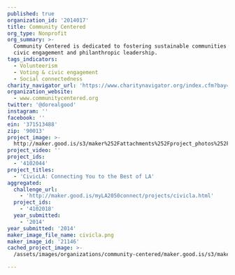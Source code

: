 ```yaml
---
published: true
organization_id: '2014017'
title: Community Centered
org_type: Nonprofit
org_summary: >-
  Community Centered is dedicated to fostering sustainable communities through
  civic engagement and philanthropic leadership.
tags_indicators:
  - Volunteerism
  - Voting & civic engagement
  - Social connectedness
charity_navigator_url: 'https://www.charitynavigator.org/index.cfm?bay=search.profile&ein=371513488'
organization_website:
  - www.communitycentered.org
twitter: '@dorealgood'
instagram: ''
facebook: ''
ein: '371513488'
zip: '90013'
project_image: >-
  http://maker.good.is/s3/maker%252Fattachments%252Fproject_photos%252Fimages%252F21146%252Fdisplay%252Fcivicla.png=c570x385
project_video: ''
project_ids:
  - '4102044'
project_titles:
  - 'CivicLA: Connecting You to the Best of LA'
aggregated:
  challenge_url:
    - 'http://maker.good.is/myLA2050connect/projects/civicla.html'
  project_ids:
    - '4102018'
  year_submitted:
    - '2014'
year_submitted: '2014'
maker_image_file_name: civicla.png
maker_image_id: '21146'
cached_project_image: >-
  /assets/images/organizations/community-centered/maker.good.is/s3/maker%252Fattachments%252Fproject_photos%252Fimages%252F21146%252Fdisplay%252Fcivicla.png=c570x385.png

---
```

